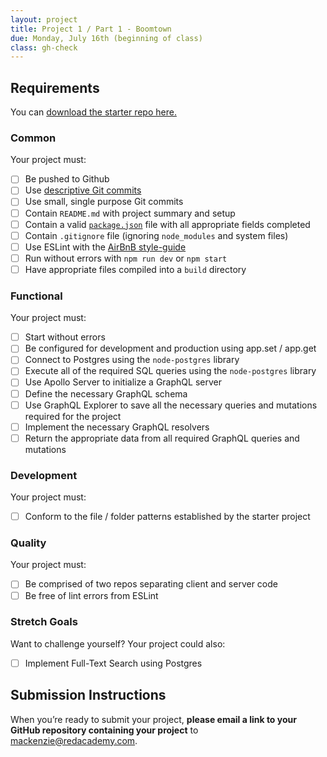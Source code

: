 ```yaml
---
layout: project
title: Project 1 / Part 1 - Boomtown
due: Monday, July 16th (beginning of class)
class: gh-check
---
```


## Requirements

You can [download the starter repo here.](https://github.com/redacademy/boomtown-starter)

### Common

Your project must:

- [ ] Be pushed to Github
- [ ] Use [descriptive Git commits](http://chris.beams.io/posts/git-commit/)
- [ ] Use small, single purpose Git commits
- [ ] Contain `README.md` with project summary and setup
- [ ] Contain a valid [`package.json`](http://browsenpm.org/package.json) file with all appropriate fields completed
- [ ] Contain `.gitignore` file (ignoring `node_modules` and system files)
- [ ] Use ESLint with the [AirBnB style-guide](https://github.com/airbnb/javascript)
- [ ] Run without errors with `npm run dev` or `npm start`
- [ ] Have appropriate files compiled into a `build` directory

### Functional

Your project must:

- [ ] Start without errors
- [ ] Be configured for development and production using app.set / app.get
- [ ] Connect to Postgres using the `node-postgres` library
- [ ] Execute all of the required SQL queries using the `node-postgres` library
- [ ] Use Apollo Server to initialize a GraphQL server
- [ ] Define the necessary GraphQL schema
- [ ] Use GraphQL Explorer to save all the necessary queries and mutations required for the project
- [ ] Implement the necessary GraphQL resolvers
- [ ] Return the appropriate data from all required GraphQL queries and mutations

### Development

Your project must:

- [ ] Conform to the file / folder patterns established by the starter project

### Quality

Your project must:

- [ ] Be comprised of two repos separating client and server code
- [ ] Be free of lint errors from ESLint

### Stretch Goals

Want to challenge yourself? Your project could also:

- [ ] Implement Full-Text Search using Postgres

## Submission Instructions

When you’re ready to submit your project, **please email a link to your GitHub repository containing your project** to mackenzie@redacademy.com.
